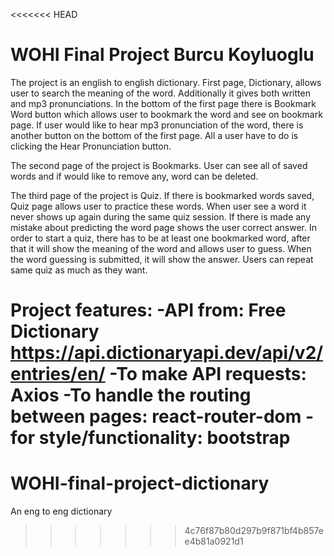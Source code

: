 <<<<<<< HEAD
# WOHI Final Project Burcu Koyluoglu


The project is an english to english dictionary. First page, Dictionary, allows user to search the meaning of the word. Additionally it gives both written and mp3 pronunciations. In the bottom of the first page there is Bookmark Word button which allows user to bookmark the word and see on bookmark page. If user would like to hear mp3 pronunciation of the word, there is another button on the bottom of the first page. All a user have to do is clicking the Hear Pronunciation button.

The second page of the project is Bookmarks. User can see all of saved words and if would like to remove any, word can be deleted. 

The third page of the project is Quiz. If there is bookmarked words saved, Quiz page allows user to practice these words. When user see a word it never shows up again during the same quiz session. If there is made any mistake about predicting the word page shows the user correct answer. In order to start a quiz, there has to be at least one bookmarked word, after that it will show the meaning of the word and allows user to guess. When the word guessing is submitted, it will show the answer. Users can repeat same quiz as much as they want. 

Project features:
-API from: Free Dictionary https://api.dictionaryapi.dev/api/v2/entries/en/
-To make API requests: Axios 
-To handle the routing between pages: react-router-dom
-for style/functionality: bootstrap
=======
# WOHI-final-project-dictionary
An eng to eng dictionary
>>>>>>> 4c76f87b80d297b9f871bf4b857ee4b81a0921d1
